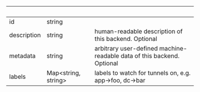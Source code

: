 <!-- Code generated for API Clients. DO NOT EDIT. -->

| &nbsp; | &nbsp; | &nbsp; |
|---|---|---|
| id | string |  |
| description | string | human-readable description of this backend. Optional |
| metadata | string | arbitrary user-defined machine-readable data of this backend. Optional |
| labels | Map&lt;string, string&gt; | labels to watch for tunnels on, e.g. app->foo, dc->bar |